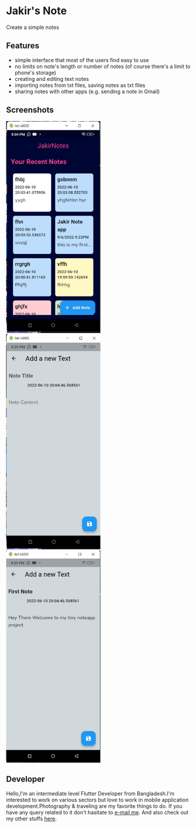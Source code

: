 # Jakir's Note
Create a simple notes

## Features

* simple interface that most of the users find easy to use
* no limits on note's length or number of notes (of course there's a limit to phone's storage)
* creating and editing text notes
* importing notes from txt files, saving notes as txt files
* sharing notes with other apps (e.g. sending a note in Gmail)

## Screenshots

<img src="screenshot/1.png" width="256"> <img src="screenshot/2.png" width="256"> <img src="screenshot/3.png" width="256"> 


## Developer

Hello,I'm an intermediate level Flutter Developer from Bangladesh.I'm interested to work on various sectors but love to work in mobile application development.Photography & traveling are my favorite things to do. 
If you have any query related to it don't hasitate to [e-mail me](mailto:syedjakir7890@gmail.com). And also check out my other stuffs [here](https://github.com/jakir7890).
